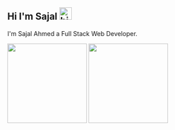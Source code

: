 ## Hi I'm Sajal <img src="https://user-images.githubusercontent.com/1303154/88677602-1635ba80-d120-11ea-84d8-d263ba5fc3c0.gif" width="28px" alt="hi">

I'm Sajal Ahmed a Full Stack Web Developer.



<a href="https://github.com/sajalahmed"><img src="https://github-readme-stats.vercel.app/api?username=sajalahmed&count_private=true" height="180" /></a> <a href="https://github.com/sajalahmed"><img src="https://github-readme-stats.vercel.app/api/top-langs/?username=sajalahmed&langs_count=8&hide=html,css&layout=compact" height="180" /></a>